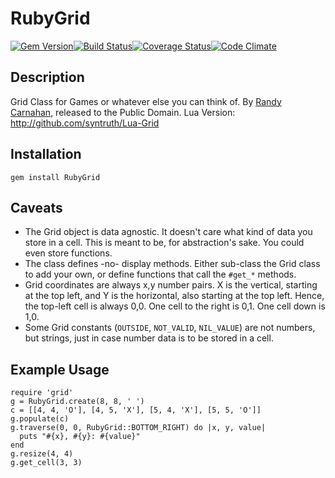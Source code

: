 RubyGrid
========

[![Gem Version](https://badge.fury.io/rb/RubyGrid.png)](http://badge.fury.io/rb/RubyGrid)[![Build Status](https://travis-ci.org/yacn/RubyGrid.png)](https://travis-ci.org/yacn/Ruby-Grid)[![Coverage Status](https://coveralls.io/repos/yacn/Ruby-Grid/badge.png)](https://coveralls.io/r/yacn/Ruby-Grid)[![Code Climate](https://codeclimate.com/github/yacn/Ruby-Grid.png)](https://codeclimate.com/github/yacn/Ruby-Grid)

Description
-----------

Grid Class for Games or whatever else you can think of.
By [Randy Carnahan](https://github.com/syntruth),
released to the Public Domain.
Lua Version: http://github.com/syntruth/Lua-Grid

Installation
------------

`gem install RubyGrid`

Caveats
--------

* The Grid object is data agnostic.  It doesn't care what 
  kind of data you store in a cell. This is meant to be, 
  for abstraction's sake. You could even store functions.
* The class defines -no- display methods. Either sub-class
  the Grid class to add your own, or define functions that
  call the `#get_*` methods.
* Grid coordinates are always x,y number pairs. X is the 
  vertical, starting at the top left, and Y is the 
  horizontal, also starting at the top left. Hence, the 
  top-left cell is always 0,0. One cell to the right is
  0,1. One cell down is 1,0.
* Some Grid constants (`OUTSIDE`, `NOT_VALID`, `NIL_VALUE`) are 
  not numbers, but strings, just in case number data is to 
  be stored in a cell.

Example Usage
-------------
```
require 'grid'
g = RubyGrid.create(8, 8, ' ')
c = [[4, 4, 'O'], [4, 5, 'X'], [5, 4, 'X'], [5, 5, 'O']]
g.populate(c)
g.traverse(0, 0, RubyGrid::BOTTOM_RIGHT) do |x, y, value|
  puts "#{x}, #{y}: #{value}"
end
g.resize(4, 4)
g.get_cell(3, 3)
```
